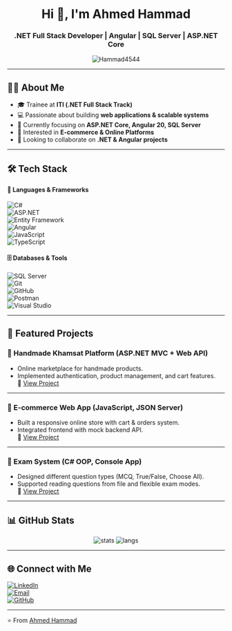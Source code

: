 <h1 align="center">Hi 👋, I'm Ahmed Hammad</h1>
<h3 align="center">.NET Full Stack Developer | Angular | SQL Server | ASP.NET Core</h3>

<p align="center">
  <img src="https://komarev.com/ghpvc/?username=Hammad4544&label=Profile%20views&color=0e75b6&style=flat" alt="Hammad4544" />
</p>

---

## 👨‍💻 About Me
- 🎓 Trainee at **ITI (.NET Full Stack Track)**  
- 💻 Passionate about building **web applications & scalable systems**  
- 🌱 Currently focusing on **ASP.NET Core, Angular 20, SQL Server**  
- 🚀 Interested in **E-commerce & Online Platforms**  
- 🤝 Looking to collaborate on **.NET & Angular projects**  

---

## 🛠️ Tech Stack  

#### 🚀 Languages & Frameworks  
![C#](https://img.shields.io/badge/C%23-239120?style=for-the-badge&logo=c-sharp&logoColor=white)  
![ASP.NET](https://img.shields.io/badge/ASP.NET%20Core-512BD4?style=for-the-badge&logo=dotnet&logoColor=white)  
![Entity Framework](https://img.shields.io/badge/Entity%20Framework-68217A?style=for-the-badge&logo=ef&logoColor=white)  
![Angular](https://img.shields.io/badge/Angular-DD0031?style=for-the-badge&logo=angular&logoColor=white)  
![JavaScript](https://img.shields.io/badge/JavaScript-323330?style=for-the-badge&logo=javascript&logoColor=f7df1e)  
![TypeScript](https://img.shields.io/badge/TypeScript-007ACC?style=for-the-badge&logo=typescript&logoColor=white)  

#### 🗄 Databases & Tools  
![SQL Server](https://img.shields.io/badge/SQL%20Server-CC2927?style=for-the-badge&logo=microsoft-sql-server&logoColor=white)  
![Git](https://img.shields.io/badge/Git-F05032?style=for-the-badge&logo=git&logoColor=white)  
![GitHub](https://img.shields.io/badge/GitHub-181717?style=for-the-badge&logo=github&logoColor=white)  
![Postman](https://img.shields.io/badge/Postman-FF6C37?style=for-the-badge&logo=postman&logoColor=white)  
![Visual Studio](https://img.shields.io/badge/Visual%20Studio-5C2D91?style=for-the-badge&logo=visual-studio&logoColor=white)  

---

## 📂 Featured Projects  

### 🧵 Handmade Khamsat Platform (ASP.NET MVC + Web API)  
- Online marketplace for handmade products.  
- Implemented authentication, product management, and cart features.  
🔗 [View Project](https://github.com/AhmedTahasubs/Handmade-Back)   

---

### 🛒 E-commerce Web App (JavaScript, JSON Server)  
- Built a responsive online store with cart & orders system.  
- Integrated frontend with mock backend API.  
🔗 [View Project](https://github.com/Hammad4544/E-commers-ITI)  

---

### 📝 Exam System (C# OOP, Console App)  
- Designed different question types (MCQ, True/False, Choose All).  
- Supported reading questions from file and flexible exam modes.  
🔗 [View Project](https://github.com/Hammad4544/Exam-System-ITI)  

---


## 📊 GitHub Stats  
<p align="center">
  <img src="https://github-readme-stats.vercel.app/api?username=Hammad4544&show_icons=true&theme=radical" alt="stats" />
  <img src="https://github-readme-stats.vercel.app/api/top-langs/?username=Hammad4544&layout=compact&theme=radical" alt="langs" />
</p>

---

## 🌐 Connect with Me  
[![LinkedIn](https://img.shields.io/badge/LinkedIn-0077B5?style=for-the-badge&logo=linkedin&logoColor=white)](https://www.linkedin.com/in/ahmed-hammad-8aaa1a340/)  
[![Email](https://img.shields.io/badge/Email-D14836?style=for-the-badge&logo=gmail&logoColor=white)](mailto:ah407397@gmail.com)  
[![GitHub](https://img.shields.io/badge/GitHub-100000?style=for-the-badge&logo=github&logoColor=white)](https://github.com/Hammad4544)  

---

⭐️ From [Ahmed Hammad](https://github.com/Hammad4544)
